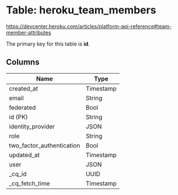 # Table: heroku_team_members
https://devcenter.heroku.com/articles/platform-api-reference#team-member-attributes

The primary key for this table is **id**.


## Columns
| Name          | Type          |
| ------------- | ------------- |
|created_at|Timestamp|
|email|String|
|federated|Bool|
|id (PK)|String|
|identity_provider|JSON|
|role|String|
|two_factor_authentication|Bool|
|updated_at|Timestamp|
|user|JSON|
|_cq_id|UUID|
|_cq_fetch_time|Timestamp|